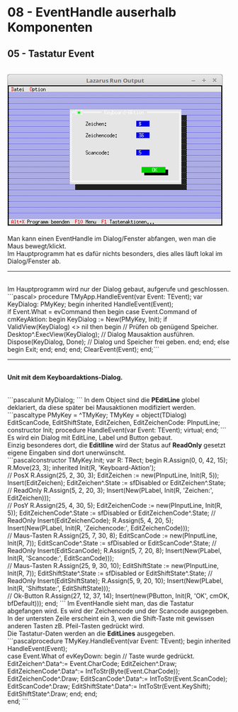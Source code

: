 # 08 - EventHandle auserhalb Komponenten
## 05 - Tastatur Event
<br>
<img src="image.png" alt="Selfhtml"><br><br>
Man kann einen EventHandle im Dialog/Fenster abfangen, wen man die Maus bewegt/klickt.<br>
Im Hauptprogramm hat es dafür nichts besonders, dies alles läuft lokal im Dialog/Fenster ab.<br>
<hr><br>
Im Hauptprogramm wird nur der Dialog gebaut, aufgerufe und geschlossen.<br>
```pascal>  procedure TMyApp.HandleEvent(var Event: TEvent);
  var
    KeyDialog: PMyKey;
  begin
    inherited HandleEvent(Event);
<br>
    if Event.What = evCommand then begin
      case Event.Command of
        cmKeyAktion: begin
          KeyDialog := New(PMyKey, Init);
          if ValidView(KeyDialog) <> nil then begin // Prüfen ob genügend Speicher.
            Desktop^.ExecView(KeyDialog);           // Dialog Mausaktion ausführen.
            Dispose(KeyDialog, Done);               // Dialog und Speicher frei geben.
          end;
        end;
        else begin
          Exit;
        end;
      end;
    end;
    ClearEvent(Event);
  end;```
<hr><br>
<b>Unit mit dem Keyboardaktions-Dialog.</b><br>
<br><br>
```pascalunit MyDialog;
```
In dem Object sind die <b>PEditLine</b> globel deklariert, da diese später bei Mausaktionen modifiziert werden.<br>
```pascaltype
  PMyKey = ^TMyKey;
  TMyKey = object(TDialog)
    EditScanCode, EditShiftState,
    EditZeichen, EditZeichenCode: PInputLine;
<br>
    constructor Init;
    procedure HandleEvent(var Event: TEvent); virtual;
  end;
```
Es wird ein Dialog mit EditLine, Label und Button gebaut.<br>
Einzig besonderes dort, die <b>Editlline</b> wird der Status auf <b>ReadOnly</b> gesetzt eigene Eingaben sind dort unerwünscht.<br>
```pascalconstructor TMyKey.Init;
var
  R: TRect;
begin
  R.Assign(0, 0, 42, 15);
  R.Move(23, 3);
  inherited Init(R, 'Keyboard-Aktion');
<br>
  // PosX
  R.Assign(25, 2, 30, 3);
  EditZeichen := new(PInputLine, Init(R, 5));
  Insert(EditZeichen);
  EditZeichen^.State := sfDisabled or EditZeichen^.State;    // ReadOnly
  R.Assign(5, 2, 20, 3);
  Insert(New(PLabel, Init(R, 'Zeichen:', EditZeichen)));
<br>
  // PosY
  R.Assign(25, 4, 30, 5);
  EditZeichenCode := new(PInputLine, Init(R, 5));
  EditZeichenCode^.State := sfDisabled or EditZeichenCode^.State;    // ReadOnly
  Insert(EditZeichenCode);
  R.Assign(5, 4, 20, 5);
  Insert(New(PLabel, Init(R, 'Zeichencode:', EditZeichenCode)));
<br>
  // Maus-Tasten
  R.Assign(25, 7, 30, 8);
  EditScanCode := new(PInputLine, Init(R, 7));
  EditScanCode^.State := sfDisabled or EditScanCode^.State;  // ReadOnly
  Insert(EditScanCode);
  R.Assign(5, 7, 20, 8);
  Insert(New(PLabel, Init(R, 'Scancode:', EditScanCode)));
<br>
  // Maus-Tasten
  R.Assign(25, 9, 30, 10);
  EditShiftState := new(PInputLine, Init(R, 7));
  EditShiftState^.State := sfDisabled or EditShiftState^.State;  // ReadOnly
  Insert(EditShiftState);
  R.Assign(5, 9, 20, 10);
  Insert(New(PLabel, Init(R, 'Shiftstate:', EditShiftState)));
<br>
  // Ok-Button
  R.Assign(27, 12, 37, 14);
  Insert(new(PButton, Init(R, 'OK', cmOK, bfDefault)));
end;
```
Im EventHandle sieht man, das die Tastatur abgefangen wird. Es wird der Zeichencode und der Scancode ausgegeben.<br>
In der untersten Zeile erscheint ein 3, wen die Shift-Taste mit gewissen anderen Tasten zB. Pfeil-Tasten gedrückt wird.<br>
Die Tastatur-Daten werden an die <b>EditLines</b> ausgegeben.<br>
```pascalprocedure TMyKey.HandleEvent(var Event: TEvent);
begin
  inherited HandleEvent(Event);
<br>
  case Event.What of
    evKeyDown: begin                 // Taste wurde gedrückt.
      EditZeichen^.Data^:= Event.CharCode;
      EditZeichen^.Draw;
      EditZeichenCode^.Data^:= IntToStr(Byte(Event.CharCode));
      EditZeichenCode^.Draw;
      EditScanCode^.Data^:= IntToStr(Event.ScanCode);
      EditScanCode^.Draw;
      EditShiftState^.Data^:= IntToStr(Event.KeyShift);
      EditShiftState^.Draw;
    end;
  end;
<br>
end;
```
<br>
